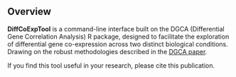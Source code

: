 ## Overview

**DiffCoExpTool** is a command-line interface built on the DGCA (Differential Gene Correlation Analysis) R package, designed to facilitate the exploration of differential gene co-expression across two distinct biological conditions. Drawing on the robust methodologies described in the [DGCA paper](https://bmcsystbiol.biomedcentral.com/articles/10.1186/s12918-016-0349-1).

If you find this tool useful in your research, please cite this publication.
